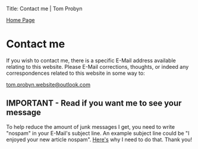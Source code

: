 Title: Contact me | Tom Probyn

[Home Page](https://tomprobyn.uk)

# Contact me

If you wish to contact me, there is a specific E-Mail address available relating to this website. Please E-Mail corrections, thoughts, or indeed any correspondences related to this website in some way to:

[tom.probyn.website@outlook.com](mailto:tom.probyn.website@outlook.com)

## **IMPORTANT - Read if you want me to see your message**

To help reduce the amount of junk messages I get, you need to write "nospam" in your E-Mail's subject line. An example subject line could be "I enjoyed your new article nospam". [Here's](./blogs/ideas/nospam.html) why I need to do that. Thank you!